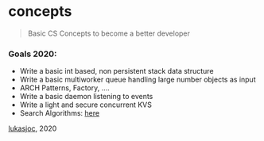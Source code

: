 # concepts

> Basic CS Concepts to become a better developer

### Goals 2020:
- Write a basic int based, non persistent stack data structure
- Write a basic multiworker queue handling large number objects as input
- ARCH Patterns, Factory, ....
- Write a basic daemon listening to events
- Write a light and secure concurrent KVS
- Search Algorithms: [here](https://medium.com/@codingfreak/top-algorithms-data-structures-concepts-every-computer-science-student-should-know-e0549c67b4ac)


[lukasjoc](https://lukasjoc.com), 2020